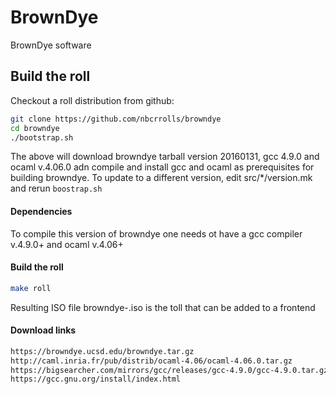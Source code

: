 # BrownDye
BrownDye software

## Build the roll

Checkout a roll distribution from github:

``` bash
git clone https://github.com/nbcrrolls/browndye
cd browndye
./bootstrap.sh
```

The above will download browndye tarball version 20160131, gcc 4.9.0  and ocaml v.4.06.0
adn compile and install gcc and ocaml as prerequisites for building browndye.
To update to a different version, edit src/*/version.mk and rerun `boostrap.sh`

#### Dependencies

To compile this version of browndye one needs ot have a gcc compiler v.4.9.0+ and ocaml v.4.06+

#### Build the roll

``` bash
make roll
```
Resulting ISO file browndye-<VERSION>.iso is the toll that can be added to a frontend


#### Download links

``` bash
https://browndye.ucsd.edu/browndye.tar.gz
http://caml.inria.fr/pub/distrib/ocaml-4.06/ocaml-4.06.0.tar.gz
https://bigsearcher.com/mirrors/gcc/releases/gcc-4.9.0/gcc-4.9.0.tar.gz
https://gcc.gnu.org/install/index.html
```
